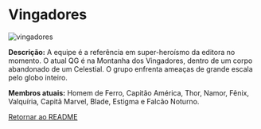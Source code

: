 # **Vingadores**

![vingadores](https://secureservercdn.net/198.71.233.187/eb6.f93.myftpupload.com/wp-content/uploads/2022/04/falcao-noturno-vingadores-3-666x1024.jpg)

**Descrição:** A equipe é a referência em super-heroísmo da editora no momento. O atual QG é na Montanha dos Vingadores, dentro de um corpo abandonado de um Celestial. O grupo enfrenta ameaças de grande escala pelo globo inteiro.

**Membros atuais:** Homem de Ferro, Capitão América, Thor, Namor, Fênix, Valquíria, Capitã Marvel, Blade, Estigma e Falcão Noturno.

[Retornar ao README](README.md)